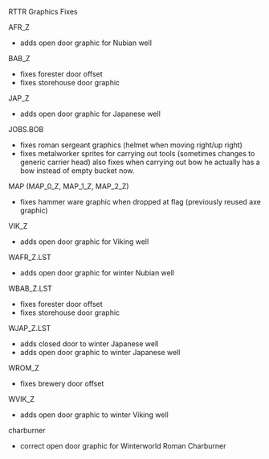 RTTR Graphics Fixes

AFR_Z
- adds open door graphic for Nubian well

BAB_Z
- fixes forester door offset
- fixes storehouse door graphic

JAP_Z
- adds open door graphic for Japanese well

JOBS.BOB
- fixes roman sergeant graphics (helmet when moving right/up right)
- fixes metalworker sprites for carrying out tools (sometimes changes to generic carrier head) also fixes when carrying out bow he actually has a bow instead of empty bucket now.

MAP (MAP_0_Z, MAP_1_Z, MAP_2_Z)
- fixes hammer ware graphic when dropped at flag (previously reused axe graphic)

VIK_Z
- adds open door graphic for Viking well

WAFR_Z.LST
- adds open door graphic for winter Nubian well

WBAB_Z.LST
- fixes forester door offset
- fixes storehouse door graphic

WJAP_Z.LST
- adds closed door to winter Japanese well
- adds open door graphic to winter Japanese well

WROM_Z
- fixes brewery door offset

WVIK_Z
- adds open door graphic to winter Viking well

charburner
- correct open door graphic for Winterworld Roman Charburner
